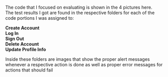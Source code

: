 The code that I focused on evaluating is shown in the 4 pictures here.  
The test results I got are found in the respective folders for each of the code portions I was assigned to:    
  
**Create Account**  
**Log In**  
**Sign Out**  
**Delete Account**  
**Update Profile Info**  

Inside these folders are images that show the proper alert messages whenever a respective action is done as well as proper error messages for actions that should fail
